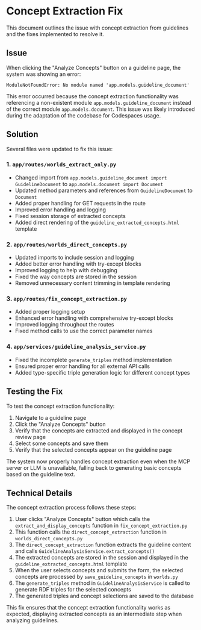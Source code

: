 # Concept Extraction Fix

This document outlines the issue with concept extraction from guidelines and the fixes implemented to resolve it.

## Issue

When clicking the "Analyze Concepts" button on a guideline page, the system was showing an error:

```
ModuleNotFoundError: No module named 'app.models.guideline_document'
```

This error occurred because the concept extraction functionality was referencing a non-existent module `app.models.guideline_document` instead of the correct module `app.models.document`. This issue was likely introduced during the adaptation of the codebase for Codespaces usage.

## Solution

Several files were updated to fix this issue:

### 1. `app/routes/worlds_extract_only.py`

- Changed import from `app.models.guideline_document import GuidelineDocument` to `app.models.document import Document`
- Updated method parameters and references from `GuidelineDocument` to `Document`
- Added proper handling for GET requests in the route
- Improved error handling and logging
- Fixed session storage of extracted concepts
- Added direct rendering of the `guideline_extracted_concepts.html` template

### 2. `app/routes/worlds_direct_concepts.py`

- Updated imports to include session and logging
- Added better error handling with try-except blocks
- Improved logging to help with debugging
- Fixed the way concepts are stored in the session
- Removed unnecessary content trimming in template rendering

### 3. `app/routes/fix_concept_extraction.py`

- Added proper logging setup
- Enhanced error handling with comprehensive try-except blocks
- Improved logging throughout the routes
- Fixed method calls to use the correct parameter names

### 4. `app/services/guideline_analysis_service.py`

- Fixed the incomplete `generate_triples` method implementation
- Ensured proper error handling for all external API calls
- Added type-specific triple generation logic for different concept types

## Testing the Fix

To test the concept extraction functionality:

1. Navigate to a guideline page
2. Click the "Analyze Concepts" button
3. Verify that the concepts are extracted and displayed in the concept review page
4. Select some concepts and save them
5. Verify that the selected concepts appear on the guideline page

The system now properly handles concept extraction even when the MCP server or LLM is unavailable, falling back to generating basic concepts based on the guideline text.

## Technical Details

The concept extraction process follows these steps:

1. User clicks "Analyze Concepts" button which calls the `extract_and_display_concepts` function in `fix_concept_extraction.py`
2. This function calls the `direct_concept_extraction` function in `worlds_direct_concepts.py`
3. The `direct_concept_extraction` function extracts the guideline content and calls `GuidelineAnalysisService.extract_concepts()`
4. The extracted concepts are stored in the session and displayed in the `guideline_extracted_concepts.html` template
5. When the user selects concepts and submits the form, the selected concepts are processed by `save_guideline_concepts` in `worlds.py`
6. The `generate_triples` method in `GuidelineAnalysisService` is called to generate RDF triples for the selected concepts
7. The generated triples and concept selections are saved to the database

This fix ensures that the concept extraction functionality works as expected, displaying extracted concepts as an intermediate step when analyzing guidelines.
